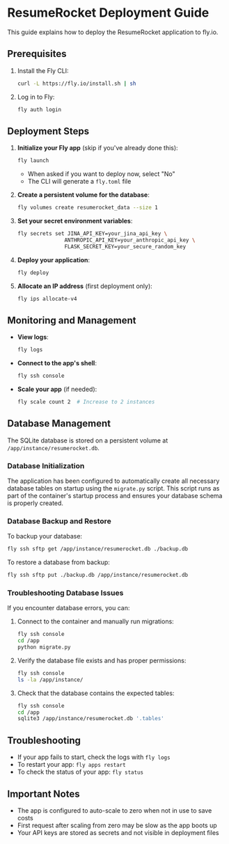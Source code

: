 # ResumeRocket Deployment Guide

This guide explains how to deploy the ResumeRocket application to fly.io.

## Prerequisites

1. Install the Fly CLI:
   ```bash
   curl -L https://fly.io/install.sh | sh
   ```

2. Log in to Fly:
   ```bash
   fly auth login
   ```

## Deployment Steps

1. **Initialize your Fly app** (skip if you've already done this):
   ```bash
   fly launch
   ```
   - When asked if you want to deploy now, select "No"
   - The CLI will generate a `fly.toml` file

2. **Create a persistent volume for the database**:
   ```bash
   fly volumes create resumerocket_data --size 1
   ```

3. **Set your secret environment variables**:
   ```bash
   fly secrets set JINA_API_KEY=your_jina_api_key \
                  ANTHROPIC_API_KEY=your_anthropic_api_key \
                  FLASK_SECRET_KEY=your_secure_random_key
   ```

4. **Deploy your application**:
   ```bash
   fly deploy
   ```

5. **Allocate an IP address** (first deployment only):
   ```bash
   fly ips allocate-v4
   ```

## Monitoring and Management

- **View logs**:
  ```bash
  fly logs
  ```

- **Connect to the app's shell**:
  ```bash
  fly ssh console
  ```

- **Scale your app** (if needed):
  ```bash
  fly scale count 2  # Increase to 2 instances
  ```

## Database Management

The SQLite database is stored on a persistent volume at `/app/instance/resumerocket.db`.

### Database Initialization

The application has been configured to automatically create all necessary database tables on startup using the `migrate.py` script. This script runs as part of the container's startup process and ensures your database schema is properly created.

### Database Backup and Restore

To backup your database:
```bash
fly ssh sftp get /app/instance/resumerocket.db ./backup.db
```

To restore a database from backup:
```bash
fly ssh sftp put ./backup.db /app/instance/resumerocket.db
```

### Troubleshooting Database Issues

If you encounter database errors, you can:

1. Connect to the container and manually run migrations:
   ```bash
   fly ssh console
   cd /app
   python migrate.py
   ```

2. Verify the database file exists and has proper permissions:
   ```bash
   fly ssh console
   ls -la /app/instance/
   ```

3. Check that the database contains the expected tables:
   ```bash
   fly ssh console
   cd /app
   sqlite3 /app/instance/resumerocket.db '.tables'
   ```

## Troubleshooting

- If your app fails to start, check the logs with `fly logs`
- To restart your app: `fly apps restart`
- To check the status of your app: `fly status`

## Important Notes

- The app is configured to auto-scale to zero when not in use to save costs
- First request after scaling from zero may be slow as the app boots up
- Your API keys are stored as secrets and not visible in deployment files